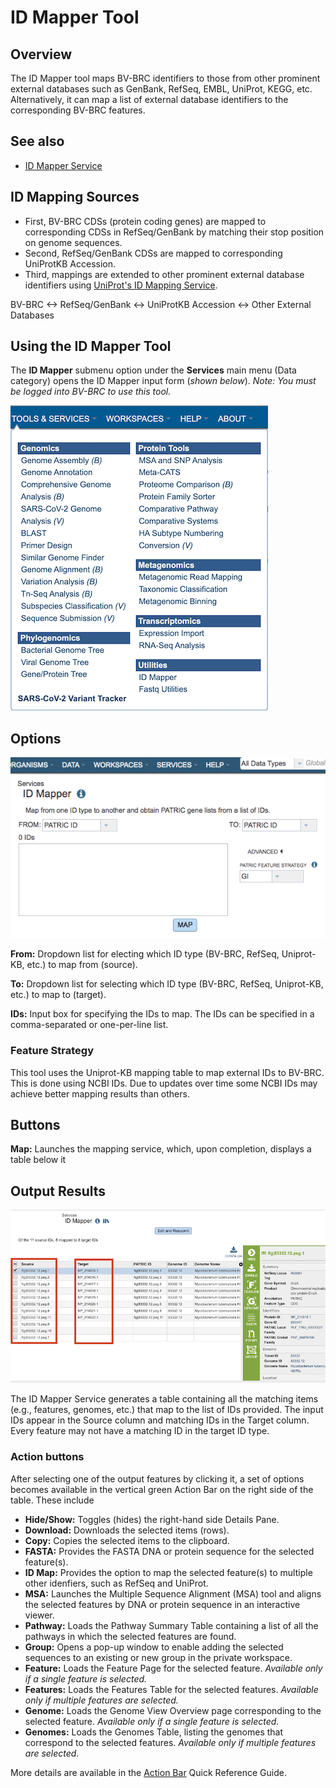 # ID Mapper Tool

## Overview
The ID Mapper tool maps BV-BRC identifiers to those from other prominent external databases such as GenBank, RefSeq, EMBL, UniProt, KEGG, etc. Alternatively, it can map a list of external database identifiers to the corresponding BV-BRC features. 

## See also
* [ID Mapper Service](https://bv-brc.org/app/IDMapper)

## ID Mapping Sources
  * First, BV-BRC CDSs (protein coding genes) are mapped to
    corresponding CDSs in RefSeq/GenBank by matching their stop position
    on genome sequences.
  * Second, RefSeq/GenBank CDSs are mapped to corresponding UniProtKB
    Accession.
  * Third, mappings are extended to other prominent external database
    identifiers using [UniProt's ID Mapping Service](http://www.uniprot.org/mapping/).

BV-BRC <-> RefSeq/GenBank <-> UniProtKB Accession <-> Other External Databases

## Using the ID Mapper Tool
The **ID Mapper** submenu option under the **Services** main menu (Data category) opens the ID Mapper input form (*shown below*). *Note: You must be logged into BV-BRC to use this tool.*

![ID Mapper Menu](../images/services_menu.png)

## Options
![ID Mapper Input Form](../images/id_mapper_input_form.png) 

**From:** Dropdown list for electing which ID type (BV-BRC, RefSeq, Uniprot-KB, etc.) to map from (source).

**To:** Dropdown list for selecting which ID type (BV-BRC, RefSeq, Uniprot-KB, etc.) to map to (target). 

**IDs:** Input box for specifying the IDs to map.  The IDs can be specified in a comma-separated or one-per-line list.

### Feature Strategy 
This tool uses the Uniprot-KB mapping table to map external IDs to BV-BRC. This is done using NCBI IDs. Due to updates over time some NCBI IDs may achieve better mapping results than others. 

## Buttons
**Map:** Launches the mapping service, which, upon completion, displays a table below it 

## Output Results
![ID Mapper Service Results](../images/id_mapper_service_results.png) 

The ID Mapper Service generates a table containing all the matching items (e.g., features, genomes, etc.) that map to the list of IDs provided. The input IDs appear in the Source column and matching IDs in the Target column. Every feature may not have a matching ID in the target ID type.

### Action buttons
After selecting one of the output features by clicking it, a set of options becomes available in the vertical green Action Bar on the right side of the table.  These include

* **Hide/Show:** Toggles (hides) the right-hand side Details Pane.
* **Download:**  Downloads the selected items (rows).
* **Copy:** Copies the selected items to the clipboard.
* **FASTA:** Provides the FASTA DNA or protein sequence for the selected feature(s).
* **ID Map:** Provides the option to map the selected feature(s) to multiple other idenfiers, such as RefSeq and UniProt.
* **MSA:** Launches the Multiple Sequence Alignment (MSA) tool and aligns the selected features by DNA or protein sequence in an interactive viewer.
* **Pathway:** Loads the Pathway Summary Table containing a list of all the pathways in which the selected features are found.
* **Group:** Opens a pop-up window to enable adding the selected sequences to an existing or new group in the private workspace.
* **Feature:** Loads the Feature Page for the selected feature. *Available only if a single feature is selected.*
* **Features:** Loads the Features Table for the selected features. *Available only if multiple features are selected.*
* **Genome:** Loads the Genome View Overview page corresponding to the selected feature.  *Available only if a single feature is selected.*
* **Genomes:** Loads the Genomes Table, listing the genomes that correspond to the selected features. *Available only if multiple features are selected.*

More details are available in the [Action Bar](../action_bar.html) Quick Reference Guide.
